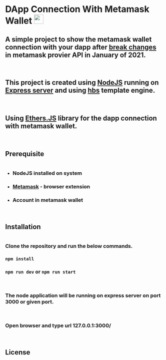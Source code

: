 # DApp Connection With Metamask Wallet <img src='https://cdn.freebiesupply.com/logos/large/2x/metamask-logo-png-transparent.png' width=30px height=30px>


## A simple project to show the metamask wallet connection with your dapp after [break changes](https://docs.metamask.io/guide/provider-migration.html#table-of-contents) in metamask provier API in January of 2021.

<br/>

## This project is created using [NodeJS](https://nodejs.org/) running on [Express server](https://expressjs.com/) and using [hbs](https://www.npmjs.com/package/hbs) template engine.

<br/>

## Using [Ethers.JS](https://docs.ethers.io/) library for the dapp connection with metamask wallet. 

<br/>

## Prerequisite
#
* ### NodeJS installed on system
* ### [Metamask](https://docs.metamask.io/) - browser extension
* ### Account in metamask wallet

<br/>

## Installation
#
### Clone the repository and run the below commands.
### `npm install`
### `npm run dev` or `npm run start`

<br/>

### The node application will be running on express server on port 3000 or given port.

<br/>

### Open browser and type url **127.0.0.1:3000/**

<br/>

## License
#
